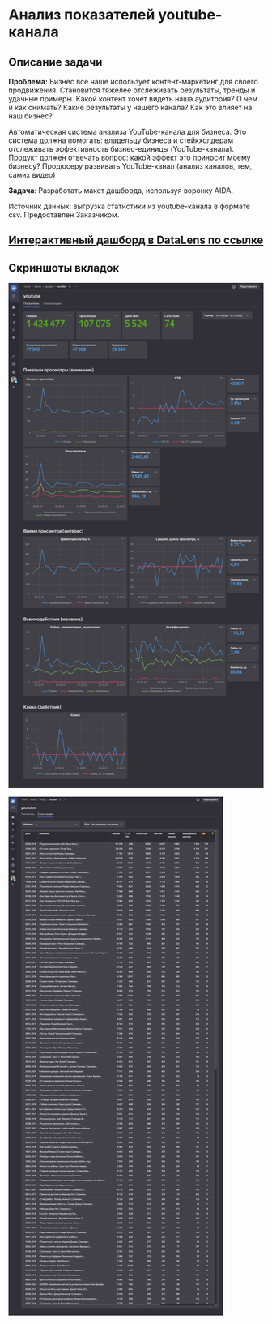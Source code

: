 # Анализ показателей youtube-канала

## Описание задачи

**Проблема:** Бизнес все чаще использует контент-маркетинг для своего продвижения. Становится тяжелее отслеживать результаты, тренды и удачные примеры. Какой контент хочет видеть наша аудитория? О чем и как снимать? Какие результаты у нашего канала? Как это влияет на наш бизнес?

Автоматическая система анализа YouTube-канала для бизнеса. Это система должна помогать: владельцу бизнеса и стейкхолдерам отслеживать эффективность бизнес-единицы (YouTube-канала). Продукт должен отвечать вопрос: какой эффект это приносит моему бизнесу? Продюсеру развивать YouTube-канал (анализ каналов, тем, самих видео)

**Задача**: Разработать макет дашборда, используя воронку AIDA.

Источник данных: выгрузка статистики из youtube-канала в формате csv. Предоставлен Заказчиком.

## [Интерактивный дашборд в DataLens по ссылке](https://datalens.yandex.ru/j22s86uad23ca-youtube)

## Скриншоты вкладок

![Скриншот datalens](https://github.com/timurka/dashboards/blob/main/youtube%20analysis/dashboard_youtube_screen.png?raw=true)


![Скриншот datalens](https://github.com/timurka/dashboards/blob/main/youtube%20analysis/dashboard_youtube_screen2.png?raw=true)
